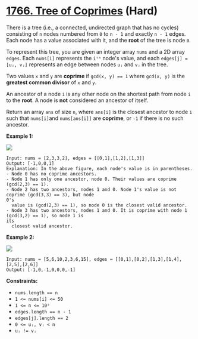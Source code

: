 # [1766. Tree of Coprimes][link] (Hard)

[link]: https://leetcode.cn/problems/tree-of-coprimes/

There is a tree (i.e., a connected, undirected graph that has no cycles) consisting of `n` nodes
numbered from `0` to `n - 1` and exactly `n - 1` edges. Each node has a value associated with it, and
the **root** of the tree is node `0`.

To represent this tree, you are given an integer array `nums` and a 2D array `edges`. Each `nums[i]`
represents the `iᵗʰ` node's value, and each `edges[j] = [uⱼ, vⱼ]` represents an edge between nodes
`uⱼ` and `vⱼ` in the tree.

Two values `x` and `y` are **coprime** if `gcd(x, y) == 1` where `gcd(x, y)` is the **greatest
common divisor** of `x` and `y`.

An ancestor of a node `i` is any other node on the shortest path from node `i` to the **root**. A
node is **not** considered an ancestor of itself.

Return an array  `ans` of size  `n`, where  `ans[i]` is the closest ancestor to node  `i` such that
`nums[i]`and  `nums[ans[i]]` are **coprime**, or `-1` if there is no such ancestor.

**Example 1:**

**![](https://assets.leetcode.com/uploads/2021/01/06/untitled-diagram.png)**

```
Input: nums = [2,3,3,2], edges = [[0,1],[1,2],[1,3]]
Output: [-1,0,0,1]
Explanation: In the above figure, each node's value is in parentheses.
- Node 0 has no coprime ancestors.
- Node 1 has only one ancestor, node 0. Their values are coprime (gcd(2,3) == 1).
- Node 2 has two ancestors, nodes 1 and 0. Node 1's value is not coprime (gcd(3,3) == 3), but node
0's
  value is (gcd(2,3) == 1), so node 0 is the closest valid ancestor.
- Node 3 has two ancestors, nodes 1 and 0. It is coprime with node 1 (gcd(3,2) == 1), so node 1 is
its
  closest valid ancestor.
```

**Example 2:**

![](https://assets.leetcode.com/uploads/2021/01/06/untitled-diagram1.png)

```
Input: nums = [5,6,10,2,3,6,15], edges = [[0,1],[0,2],[1,3],[1,4],[2,5],[2,6]]
Output: [-1,0,-1,0,0,0,-1]
```

**Constraints:**

- `nums.length == n`
- `1 <= nums[i] <= 50`
- `1 <= n <= 10⁵`
- `edges.length == n - 1`
- `edges[j].length == 2`
- `0 <= uⱼ, vⱼ < n`
- `uⱼ != vⱼ`
